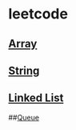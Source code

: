 # leetcode

##  [Array](array.md)

## [String](string.md)

## [Linked List](linkedlist.md)

##[Queue](queue.md)